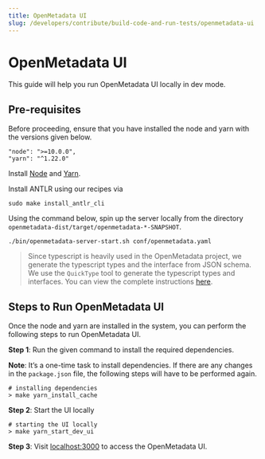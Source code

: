 ```yaml
---
title: OpenMetadata UI
slug: /developers/contribute/build-code-and-run-tests/openmetadata-ui
---
```


# OpenMetadata UI
This guide will help you run OpenMetadata UI locally in dev mode.

## Pre-requisites
Before proceeding, ensure that you have installed the node and yarn with the versions given below.

```shell
"node": ">=10.0.0",
"yarn": "^1.22.0"
```

Install [Node](https://nodejs.org/en/download/) and [Yarn](https://classic.yarnpkg.com/lang/en/docs/install/).

Install ANTLR using our recipes via

```shell
sudo make install_antlr_cli
```

Using the command below, spin up the server locally from the directory `openmetadata-dist/target/openmetadata-*-SNAPSHOT`.

```shell
./bin/openmetadata-server-start.sh conf/openmetadata.yaml
```

> Since typescript is heavily used in the OpenMetadata project, we generate the typescript types and the interface from JSON schema. We use the `QuickType` tool to generate the typescript types and interfaces. You can view the complete instructions [here](/developers/contribute/build-code-and-run-tests/generate-typescript-types-from-json-schema).

## Steps to Run OpenMetadata UI
Once the node and yarn are installed in the system, you can perform the following steps to run OpenMetadata UI.

**Step 1**: Run the given command to install the required dependencies.

**Note**: It’s a one-time task to install dependencies. If there are any changes in the `package.json` file, the following steps will have to be performed again.

```shell
# installing dependencies
> make yarn_install_cache
```

**Step 2**: Start the UI locally

```shell
# starting the UI locally
> make yarn_start_dev_ui
```
**Step 3**: Visit [localhost:3000](http://localhost:3000/) to access the OpenMetadata UI.